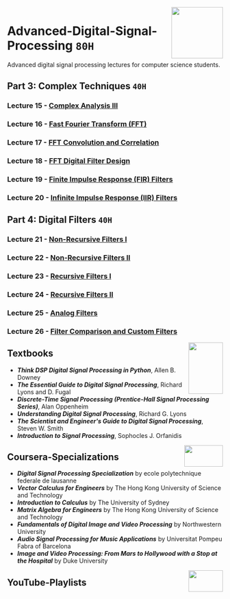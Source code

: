<img align="right" width="120" height="120" src="https://github.com/cs-MohamedAyman/Computer-Science-Textbooks/blob/master/logos/digital-signal-processing.jpg">

# Advanced-Digital-Signal-Processing `80H`
Advanced digital signal processing lectures for computer science students.

## Part 3: Complex Techniques `40H` 

### Lecture 15 - [Complex Analysis III]()
### Lecture 16 - [Fast Fourier Transform (FFT)]()
### Lecture 17 - [FFT Convolution and Correlation]()
### Lecture 18 - [FFT Digital Filter Design]()
### Lecture 19 - [Finite Impulse Response (FIR) Filters]()
### Lecture 20 - [Infinite Impulse Response (IIR) Filters]()

## Part 4: Digital Filters `40H` 

### Lecture 21 - [Non-Recursive Filters I]()
### Lecture 22 - [Non-Recursive Filters II]()
### Lecture 23 - [Recursive Filters I]()
### Lecture 24 - [Recursive Filters II]()
### Lecture 25 - [Analog Filters]()
### Lecture 26 - [Filter Comparison and Custom Filters]()

<img align="right" width="80" height="120" src="https://github.com/cs-MohamedAyman/Computer-Science-Textbooks/blob/master/logos/textbooks.jpg">

## Textbooks

* ***Think DSP Digital Signal Processing in Python***, Allen B. Downey
* ***The Essential Guide to Digital Signal Processing***, Richard Lyons and D. Fugal
* ***Discrete-Time Signal Processing (Prentice-Hall Signal Processing Series)***, Alan Oppenheim
* ***Understanding Digital Signal Processing***, Richard G. Lyons
* ***The Scientist and Engineer's Guide to Digital Signal Processing***, Steven W. Smith
* ***Introduction to Signal Processing***, Sophocles J. Orfanidis

<img align="right" width="90" height="50" src="https://github.com/cs-MohamedAyman/Coursera-Specializations/blob/master/organizations-logos/coursera.jpg">

## Coursera-Specializations

* ***Digital Signal Processing Specialization*** by ecole polytechnique federale de lausanne
* ***Vector Calculus for Engineers*** by The Hong Kong University of Science and Technology
* ***Introduction to Calculus*** by The University of Sydney
* ***Matrix Algebra for Engineers*** by The Hong Kong University of Science and Technology
* ***Fundamentals of Digital Image and Video Processing*** by Northwestern University
* ***Audio Signal Processing for Music Applications*** by Universitat Pompeu Fabra of Barcelona
* ***Image and Video Processing: From Mars to Hollywood with a Stop at the Hospital*** by Duke University

<img align="right" width="80" height="50" src="https://github.com/cs-MohamedAyman/YouTube-Playlists/blob/master/organizations-logos/youtube.jpg">

## YouTube-Playlists
